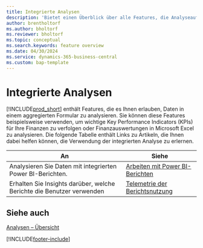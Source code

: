 ```yaml
---
title: Integrierte Analysen
description: 'Bietet einen Überblick über alle Features, die Analyseaufgaben in Business Central unterstützen.'
author: brentholtorf
ms.author: bholtorf
ms.reviewer: bholtorf
ms.topic: conceptual
ms.search.keywords: feature overview
ms.date: 04/30/2024
ms.service: dynamics-365-business-central
ms.custom: bap-template
---
```

# Integrierte Analysen

[!INCLUDE[prod_short](includes/prod_short.md)] enthält Features, die es Ihnen erlauben, Daten in einem aggregierten Formular zu analysieren. Sie können diese Features beispielsweise verwenden, um wichtige Key Performance Indicators (KPIs) für Ihre Finanzen zu verfolgen oder Finanzauswertungen in Microsoft Excel zu analysieren. Die folgende Tabelle enthält Links zu Artikeln, die Ihnen dabei helfen können, die Verwendung der integrierten Analyse zu erlernen.

| An | Siehe |
| --- | --- |
|Analysieren Sie Daten mit integrierten Power BI-Berichten. | [Arbeiten mit Power BI-Berichten](across-working-with-powerbi.md) |
|Erhalten Sie Insights darüber, welche Berichte die Benutzer verwenden| [Telemetrie der Berichtsnutzung](/dynamics365/business-central/dev-itpro/administration/telemetry-reports-trace)|

## Siehe auch 

[Analysen – Übersicht](reports-bi-reporting.md)

[!INCLUDE[footer-include](includes/footer-banner.md)]
